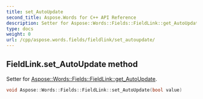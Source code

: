 ```yaml
---
title: set_AutoUpdate
second_title: Aspose.Words for C++ API Reference
description: Setter for Aspose::Words::Fields::FieldLink::get_AutoUpdate. 
type: docs
weight: 0
url: /cpp/aspose.words.fields/fieldlink/set_autoupdate/
---
```

## FieldLink.set_AutoUpdate method


Setter for [Aspose::Words::Fields::FieldLink::get_AutoUpdate](./get_autoupdate/).

```cpp
void Aspose::Words::Fields::FieldLink::set_AutoUpdate(bool value)
```

